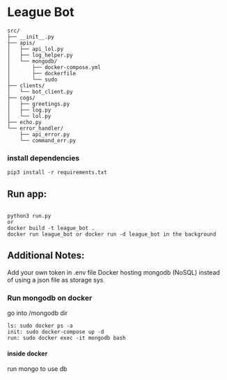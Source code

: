 # League Bot

```text
src/
├── __init__.py
├── apis/
│   ├── api_lol.py
│   ├── log_helper.py
│   └── mongodb/
│       ├── docker-compose.yml
│       ├── dockerfile
│       └── sudo
├── clients/
│   └── bot_client.py
├── cogs/
│   ├── greetings.py
│   ├── log.py
│   └── lol.py
├── echo.py
└── error_handler/
    ├── api_error.py
    └── command_err.py
```

### install dependencies
```code
pip3 install -r requirements.txt
```

## Run app:
```code

python3 run.py
or
docker build -t league_bot .
docker run league_bot or docker run -d league_bot in the background
```

## Additional Notes:
Add your own token in .env file
Docker hosting mongodb (NoSQL) instead of using a json file as storage sys

### Run mongodb on docker
go into /mongodb dir 
```code
ls: sudo docker ps -a
init: sudo docker-compose up -d
run: sudo docker exec -it mongodb bash
```
#### inside docker
run mongo to use db
